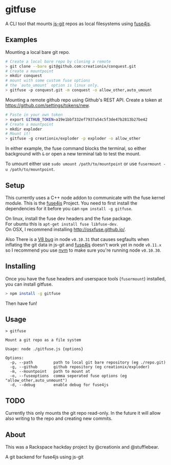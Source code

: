 gitfuse
=======

A CLI tool that mounts [js-git][] repos as local filesystems using [fuse4js][].

## Examples

Mounting a local bare git repo.

```sh
# Create a local bare repo by cloning a remote
> git clone --bare git@github.com:creationix/conquest.git
# Create a mountpoint
> mkdir conquest
# mount with some custom fuse options
# the `auto_umount` option is linux only.
> gitfuse -p conquest.git -m conquest -o allow_other,auto_umount
```

Mounting a remote github repo using Github's REST API.  Create a token at <https://github.com/settings/tokens/new>.

```sh
# Paste in your own token
> export GITHUB_TOKEN=a19e1bbf332ef7937a54c5f3de47b2813b27be42
# Create a mountpoint
> mkdir exploder
# Mount it!
> gitfuse -g creationix/exploder -p exploder -o allow_other
```

In either example, the fuse command blocks the terminal, so either background with `&` or open a new terminal tab to test the mount.

To umount either use `sudo umount /path/to/mountpoint` or use `fusermount -u /path/to/mountpoint`.

## Setup

This currently uses a C++ node addon to communicate with the fuse kernel module.  This is the [fuse4js][] Project.
You need to first install the dependencies for it before you can `npm install -g gitfuse`.

On linux, install the fuse dev headers and the fuse package.  
For ubuntu this is `apt-get install fuse libfuse-dev`.  
On OSX, I recommend installing <http://osxfuse.github.io/>.

Also There is a [V8 bug][] in node `v0.10.31` that causes segfaults when inflating the git data in js-git and [fuse4js][] doesn't work yet in node `v0.11.x` so I recommend you use [nvm][] to make sure you're running node `v0.10.30`.

## Installing

Once you have the fuse headers and userspace tools (`fusermount`) installed, you can install gitfuse.

```sh
> npm install -g gitfuse
```

Then have fun!

## Usage

```
> gitfuse

Mount a git repo as a file system

Usage: node ./gitfuse.js {options}

Options:
  -p, --path         path to local git bare repository (eg ./repo.git)                                                                                
  -g, --github       github repository (eg creationix/exploder)                                                                                       
  -m, --mountpoint   path to mount at                                                                                                                 
  -o, --fuseoptions  comma seperated fuse options (eg "allow_other,auto_unmount")                                                                     
  -d, --debug        enable debug for fuse4js                                                                                                         
```

## TODO

Currently this only mounts the git repo read-only.  In the future it will allow also writing to the repo and creating new commits.

## About

This was a Rackspace hackday project by @creationix and @stufflebear.

A git backend for fuse4js using js-git

[js-git]: https://github.com/creationix/js-git
[fuse4js]: https://github.com/bcle/fuse4js
[V8 bug]: https://github.com/joyent/node/pull/8224
[nvm]: https://github.com/creationix/nvm.git
